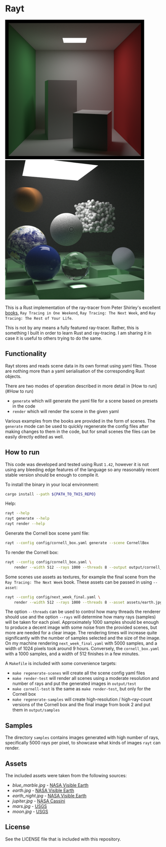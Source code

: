 # Rayt

<p float="left">
  <img src="/samples/cornell_box.png" width="450" />
  <img src="/samples/next_week_final.png" width="450" />
</p>

This is a Rust implementation of the ray-tracer from Peter Shirley's excellent [books][books],
`Ray Tracing in One Weekend`, `Ray Tracing: The Next Week`, and `Ray Tracing: The Rest of Your Life`.

This is not by any means a fully featured ray-tracer. Rather, this is something I built in order to learn Rust
and ray-tracing. I am sharing it in case it is useful to others trying to do the same.

## Functionality
Rayt stores and reads scene data in its own format using yaml files. Those are nothing more than a yaml
serialisation of the corresponding Rust objects.

There are two modes of operation described in more detail in [How to run](#How to run)
- `generate` which will generate the yaml file for a scene based on presets in the code
- `render` which will render the scene in the given yaml

Various examples from the books are provided in the form of scenes. The `generate` mode can be used to
quickly regenerate the config files after making changes to them in the code, but for small scenes the files 
can be easily directly edited as well.

## How to run
This code was developed and tested using Rust `1.42`, however it is not using any bleeding edge features of
the language so any reasonably recent stable version should be enough to compile it.

To install the binary in your local environment:
```bash
cargo install --path ${PATH_TO_THIS_REPO} 
```

Help:
```bash
rayt --help
rayt generate --help
rayt render --help
```

Generate the Cornell box scene yaml file:
```bash
rayt --config config/cornell_box.yaml generate --scene CornellBox
```

To render the Cornell box:
```bash
rayt --config config/cornell_box.yaml \
    render --width 512 --rays 1000 --threads 8 --output output/cornell_box.png
```

Some scenes use assets as textures, for example the final scene from the `Ray Tracing: The Next Week` book.
These assets can be passed in using `--asset`:
```bash
rayt --config config/next_week_final.yaml \
    render --width 512 --rays 1000 --threads 8 --asset assets/earth.jpg --output output/next_week_final.png
```

The option `--threads` can be used to control how many threads the renderer should use and the option `--rays`
will determine how many rays (samples) will be taken for each pixel. Approximately 1000 samples should be
enough to produce a decent image with some noise from the provided scenes, but more are needed for a clear
image. The rendering times will increase quite significantly with the number of samples selected and the size
of the image. On my machine rendering `next_week_final.yaml` with 5000 samples, and a width of 1024 pixels
took around 9 hours. Conversely, the `cornell_box.yaml` with a 1000 samples, and a width of 512 finishes in a
few minutes.

A `Makefile` is included with some convenience targets:
- `make regenerate-scenes` will create all the scene config yaml files
- `make render-test` will render all scenes using a moderate resolution and number of rays and put the
  generated images in `output/test`
- `make cornell-test` is the same as `make render-test`, but only for the Cornell box
- `make regenerate-samples` will create high-resolution / high-ray-count versions of the Cornell box and the
  final image from book 2 and put them in `output/samples`

## Samples
The directory `samples` contains images generated with high number of rays, specifically 5000 rays per pixel,
to showcase what kinds of images `rayt` can render.

## Assets

The included assets were taken from the following sources:

- _blue_marble.jpg_ - [NASA Visible Earth][nasa-visible-earth]
- _earth.jpg_ - [NASA Visible Earth][nasa-visible-earth]
- _earth_night.jpg_ - [NASA Visible Earth][nasa-visible-earth]
- _jupiter.jpg_ - [NASA Cassini][nasa-cassini]
- _mars.jpg_ - [USGS][usgs-mars]
- _moon.jpg_ - [USGS][usgs-moon]

## License

See the LICENSE file that is included with this repository.

[books]: https://github.com/RayTracing/raytracing.github.io
[nasa-visible-earth]: https://visibleearth.nasa.gov/
[nasa-cassini]: https://solarsystem.nasa.gov/missions/cassini/galleries/
[usgs-mars]: https://astrogeology.usgs.gov/search/details/Mars/Viking/MDIM21/Mars_Viking_MDIM21_ClrMosaic_global_232m/cub
[usgs-moon]: https://astrogeology.usgs.gov/search/map/Moon/Clementine/UVVIS/Lunar_Clementine_UVVIS_750nm_Global_Mosaic_118m_v2